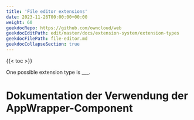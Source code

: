 ```yaml
---
title: 'File editor extensions'
date: 2023-11-26T00:00:00+00:00
weight: 60
geekdocRepo: https://github.com/owncloud/web
geekdocEditPath: edit/master/docs/extension-system/extension-types
geekdocFilePath: file-editor.md
geekdocCollapseSection: true
---
```


{{< toc >}}

One possible extension type is ___.

# Dokumentation der Verwendung der AppWrapper-Component
<!-- TODO: Add link to next extension type doc page -->
